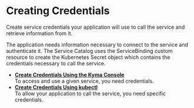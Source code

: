 <!-- loio945498cf9ea4439cb92a527a89053600 -->

# Creating Credentials

Create service credentials your application will use to call the service and retrieve information from it.

The application needs information necessary to connect to the service and authenticate it. The Service Catalog uses the ServiceBinding custom resource to create the Kubernetes Secret object which contains the credentials necessary to call the service.

-   **[Create Credentials Using the Kyma Console](Create_Credentials_Using_the_Kyma_Console_87576fe.md "To access and use a given service, you need credentials. ")**  
To access and use a given service, you need credentials.
-   **[Create Credentials Using kubectl](Create_Credentials_Using_kubectl_3875280.md "To allow your application to call the service, you need specific
		credentials.")**  
To allow your application to call the service, you need specific credentials.

